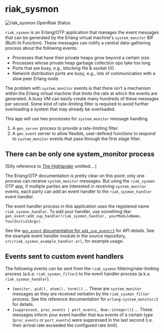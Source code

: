 riak_sysmon
===========

![riak_sysmon OpenRiak Status](https://github.com/OpenRiak/riak_sysmon/actions/workflows/erlang.yml/badge.svg?branch=openriak-3.2)

`riak_sysmon` is an Erlang/OTP application that manages the event
messages that can be generated by the Erlang virtual machine's
`system_monitor` BIF (Built-In Function).  These messages can notify a
central data-gathering process about the following events:

* Processes that have their private heaps grow beyond a certain size.
* Processes whose private heap garbage collection ops take too long
* Ports that are busy, e.g., blocking file & socket I/O
* Network distribution ports are busy, e.g., lots of communication
  with a slow peer Erlang node.

The problem with `system_monitor` events is that there isn't a
mechanism within the Erlang virtual machine that limits the rate at
which the events are generated.  A busy VM can easily create many
hundreds of these messages per second.  Some kind of rate-limiting
filter is required to avoid further overloading a system that may
already be overloaded.

This app will use two processes for `system_monitor` message handling.

1. A `gen_server` process to provide a rate-limiting filter.
1. A `gen_event` server to allow flexible, user-defined functions to
respond to `system_monitor` events that pass through the first stage
filter.

There can be only one system_monitor process
--------------------------------------------

(Silly reference to [The Highlander](http://www.imdb.com/title/tt0091203/)
omitted....)

The Erlang/OTP documentation is pretty clear on this point: only one
process can receive `system_monitor` messages.  But using the
`riak_sysmon` OTP app, if multiple parties are interested in receiving
`system_monitor` events, each party can add an event handler to the
`riak_sysmon_handler` event handler.

The event handler process in this application uses the registered name
`riak_sysmon_handler`.  To add your handler, use something like:
`gen_event:add_sup_handler(riak_sysmon_handler, yourModuleName, YourInitialArgs)`.

See the
[`gen_event` documentation for `add_sup_event/3`](http://www.erlang.org/doc/man/gen_event.html#add_sup_handler-3)
for API details.  See the example event handler module in the source
repository, `src/riak_sysmon_example_handler.erl`, for example usage.

Events sent to custom event handlers
------------------------------------

The following events can be sent from the `riak_sysmon`
filtering/rate-limiting process (a.k.a. `riak_sysmon_filter`) to the
event handler process (a.k.a. `riak_sysmon_handler`).

* `{monitor, pid(), atom(), term()}` ... These are
  `system_monitor` messages as they are received verbatim by the
  `riak_sysmon_filter` process.  See the reference documentation for
  `erlang:system_monitor/2` for details.
* `{suppressed, proc_events | port_events, Num::integer()}` ... These
  messages inform your event handler that `Num` events of a certain type
  (`proc_events` or `port_events`) were suppressed in the last second
  (i.e. their arrival rate exceeded the configured rate limit).
